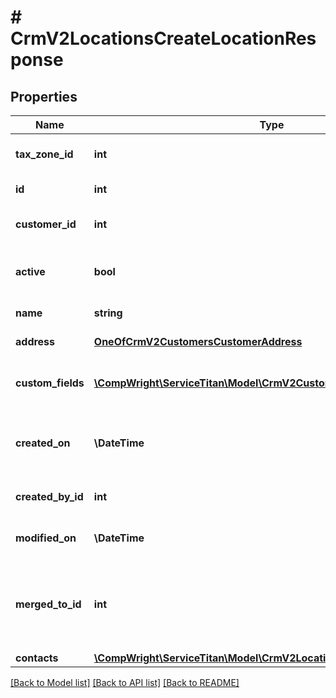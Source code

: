 # # CrmV2LocationsCreateLocationResponse

## Properties

Name | Type | Description | Notes
------------ | ------------- | ------------- | -------------
**tax_zone_id** | **int** | ID of the location tax zone | [optional]
**id** | **int** | ID of the location |
**customer_id** | **int** | ID of the location’s customer. |
**active** | **bool** | If false, the record has been deactivated. |
**name** | **string** | Name of the location |
**address** | [**OneOfCrmV2CustomersCustomerAddress**](OneOfCrmV2CustomersCustomerAddress.md) | Location’s address |
**custom_fields** | [**\CompWright\ServiceTitan\Model\CrmV2CustomersCustomFieldModel[]**](CrmV2CustomersCustomFieldModel.md) | Location record’s custom fields |
**created_on** | **\DateTime** | DateTime (UTC) that location record was created |
**created_by_id** | **int** | User ID who created the record. |
**modified_on** | **\DateTime** | Modified On (UTC) for the record. |
**merged_to_id** | **int** | Tells you which location record this record was merged into. | [optional]
**contacts** | [**\CompWright\ServiceTitan\Model\CrmV2LocationsLocationContact[]**](CrmV2LocationsLocationContact.md) |  |

[[Back to Model list]](../../README.md#models) [[Back to API list]](../../README.md#endpoints) [[Back to README]](../../README.md)
